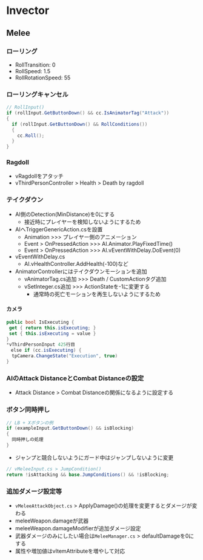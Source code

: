 # Invector

## Melee

### ローリング

- RollTransition: 0
- RollSpeed: 1.5
- RollRotationSpeed: 55

### ローリングキャンセル

``` vThirdPersonInput.cs
// RollInput()
if (rollInput.GetButtonDown() && cc.IsAnimatorTag("Attack"))
{
  if (rollInput.GetButtonDown() && RollConditions())
  {
    cc.Roll();
  }
}
```

### Ragdoll

- vRagdollをアタッチ
- vThirdPersonController > Health > Death by ragdoll

### テイクダウン

- AI側のDetection(MinDistance)を0にする
  - 接近時にプレイヤーを検知しないようにするため
- AIへTriggerGenericAction.csを設置
  - Animation >>> プレイヤー側のアニメーション
  - Event > OnPressedAction >>> AI.Animator.PlayFixedTime()
  - Event > OnPressedAction >>> AI.vEventWithDelay.DoEvent(0)
- vEventWithDelay.cs
  - AI.vHealthController.AddHealth(-100)など
- AnimatorControllerにはテイクダウンモーションを追加
  - vAnimatorTag.cs追加 >>> Death / CustomActionタグ追加
  - vSetInteger.cs追加 >>> ActionStateを-1に変更する
    - 通常時の死亡モーションを再生しないようにするため

#### カメラ

``` vThirdPersonController.cs
public bool IsExecuting {
 get { return this.isExecuting; }
 set { this.isExecuting = value }
}  
*vThirdPersonInput 425行目 
　else if (cc.isExecuting) {
  tpCamera.ChangeState("Execution", true)
}
```

### AIのAttack DistanceとCombat Distanceの設定

- Attack Distance > Combat Distanceの関係になるように設定する

### ボタン同時押し

``` SameButton.cs
// LB + Xボタンの例
if (exampleInput.GetButtonDown() && isBlocking)
{
  同時押しの処理
}
```

- ジャンプと競合しないようにガード中はジャンプしないように変更

``` vMeleeInput.cs
// vMeleeInput.cs > JumpCondition()
return !isAttacking && base.JumpConditions() && !isBlocking;
```

### 追加ダメージ設定等

- `vMeleeAttackObject.cs` > ApplyDamage()の処理を変更するとダメージが変わる
- meleeWeapon.damageが武器
- meleeWeapon.damageModifierが追加ダメージ設定
- 武器ダメージのみにしたい場合は`MeleeManager.cs` > defaultDamageを0にする
- 属性や増加値はvItemAttributeを増やして対応
